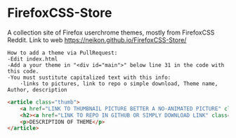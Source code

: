 # FirefoxCSS-Store
A collection site of Firefox userchrome themes, mostly from FirefoxCSS Reddit. 
Link to web https://neikon.github.io/FirefoxCSS-Store/
```
How to add a theme via PullRequest:
-Edit index.html
-Add a your theme in "<div id="main">" below line 31 in the code with this code.
-You must sustitute capitalized text with this info:
    ·links to pictures, link to repo o simple download, Theme name, Author, description
```
```html
<article class="thumb">
	<a href="LINK TO THUMBNAIL PICTURE BETTER A NO-ANIMATED PICTURE" class="image"><img src="LINK TO PICTURE, CAN BE A GIF" alt="" /></a>
	<h2><a href="LINK TO REPO IN GITHUB OR SIMPLY DOWNLOAD LINK" class="icon brands fa-github"> THEME NAME </a> </h2> <h3> <a href="LINK TO REPO IN GITHUB OR SIMPLY DOWNLOAD LINK" class="fas fa-download" ></a>  </h3> <h4 class="fas fa-plus-circle"></h4>
	<p>DESCRIPTION OF THEME</p>
</article>
```
